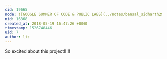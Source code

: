 ```yaml
---
cid: 19665
node: ![GOOGLE SUMMER OF CODE & PUBLIC LABS](../notes/bansal_sidharth2996/05-19-2018/google-summer-of-code-public-labs)
nid: 16368
created_at: 2018-05-19 16:47:26 +0000
timestamp: 1526748446
uid: 7
author: liz
---
```


So excited about this project!!!!!